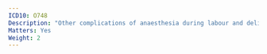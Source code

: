 ```yaml
---
ICD10: O748
Description: "Other complications of anaesthesia during labour and delivery"
Matters: Yes
Weight: 2
---
```


